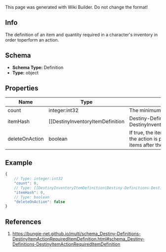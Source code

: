 <span class="wiki-builder">This page was generated with Wiki Builder. Do not change the format!</span>

## Info
The definition of an item and quantity required in a character's inventory in order toperform an action.

## Schema
* **Schema Type:** Definition
* **Type:** object

## Properties
Name | Type | Description
---- | ---- | -----------
count | integer:int32 | The minimum quantity of the item you have to have.
itemHash | [[DestinyInventoryItemDefinition|Destiny-Definitions-DestinyInventoryItemDefinition]]:ManifestDefinition:integer:uint32 | The hash identifier of the item you need to have.  Use it to look up the DestinyInventoryItemDefinition for more info.
deleteOnAction | boolean | If true, the item/quantity will be deleted from your inventory when the action is performed.  Otherwise,you'll retain these required items after the action is complete.

## Example
```javascript
{
    // Type: integer:int32
    "count": 0,
    // Type: [[DestinyInventoryItemDefinition|Destiny-Definitions-DestinyInventoryItemDefinition]]:ManifestDefinition:integer:uint32
    "itemHash": 0,
    // Type: boolean
    "deleteOnAction": false
}

```

## References
1. https://bungie-net.github.io/multi/schema_Destiny-Definitions-DestinyItemActionRequiredItemDefinition.html#schema_Destiny-Definitions-DestinyItemActionRequiredItemDefinition
